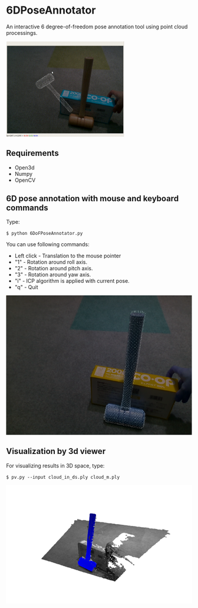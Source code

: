 # 6DPoseAnnotator

An interactive 6 degree-of-freedom pose annotation tool using point cloud processings.

<img src="./data/6DoFAnnotation.gif" width="320px">

## Requirements
- Open3d
- Numpy
- OpenCV

## 6D pose annotation with mouse and keyboard commands

Type:
```
$ python 6DoFPoseAnnotator.py
```

You can use following commands: 

- Left click - Translation to the mouse pointer
- "1" - Rotation around roll axis.
- "2" - Rotation around pitch axis.
- "3" - Rotation around yaw axis.
- "i" - ICP algorithm is applied with current pose.
- "q" - Quit

![2DView](./data/screenshot_2d_view.png)

## Visualization by 3d viewer

For visualizing results in 3D space, type:
```
$ pv.py --input cloud_in_ds.ply cloud_m.ply
```

![3DView](./data/screenshot_3d_view.png)